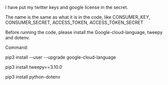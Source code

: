 I have put my twitter keys and google license in the secret. 

The name is the same as what it is in the code, like CONSUMER_KEY, CONSUMER_SECRET, ACCESS_TOKEN, ACCESS_TOKEN_SECRET

Before running the code, please install the Google-cloud-language, tweepy and dotenv.

Command:

  pip3 install --user --upgrade google-cloud-language
  
  pip3 install tweepy==3.10.0
  
  pip3 install python-dotenv

